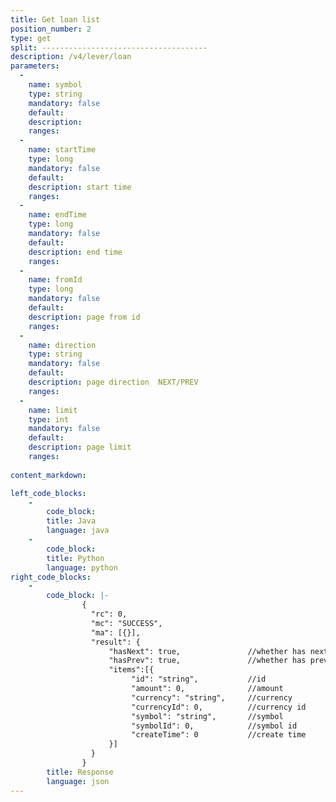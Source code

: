 ```yaml
---
title: Get loan list
position_number: 2
type: get
split: -------------------------------------
description: /v4/lever/loan
parameters:
  -
    name: symbol
    type: string
    mandatory: false
    default:
    description:
    ranges:
  -
    name: startTime
    type: long
    mandatory: false
    default:
    description: start time
    ranges:
  -
    name: endTime
    type: long
    mandatory: false
    default:
    description: end time
    ranges:
  -
    name: fromId
    type: long
    mandatory: false
    default:
    description: page from id
    ranges:
  -
    name: direction
    type: string
    mandatory: false
    default:
    description: page direction  NEXT/PREV
    ranges:
  -
    name: limit
    type: int
    mandatory: false
    default:
    description: page limit
    ranges:
  
content_markdown: 

left_code_blocks:
    -
        code_block:
        title: Java
        language: java
    -
        code_block:
        title: Python
        language: python
right_code_blocks:
    -
        code_block: |-
                {
                  "rc": 0,
                  "mc": "SUCCESS",
                  "ma": [{}],
                  "result": {
                      "hasNext": true,               //whether has next page
                      "hasPrev": true,               //whether has previous page
                      "items":[{
                           "id": "string",           //id
                           "amount": 0,              //amount
                           "currency": "string",     //currency
                           "currencyId": 0,          //currency id
                           "symbol": "string",       //symbol
                           "symbolId": 0,            //symbol id
                           "createTime": 0           //create time
                      }]
                  }
                }
        title: Response
        language: json
---
```

